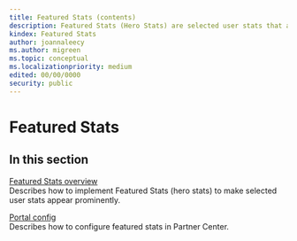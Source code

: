 ```yaml
---
title: Featured Stats (contents)
description: Featured Stats (Hero Stats) are selected user stats that appear prominently.
kindex: Featured Stats
author: joannaleecy
ms.author: migreen
ms.topic: conceptual
ms.localizationpriority: medium
edited: 00/00/0000
security: public
---
```


# Featured Stats


## In this section  
  
[Featured Stats overview](live-featuredstats-overview.md)  
Describes how to implement Featured Stats (hero stats) to make selected user stats appear prominently.  
  
[Portal config](config/live-featured-stats-config-nav.md)  
Describes how to configure featured stats in Partner Center.  
  
